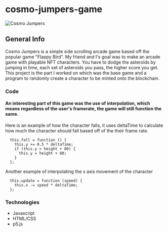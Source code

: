 # cosmo-jumpers-game

![Cosmo Jumpers](https://media.giphy.com/media/83c5roMPn6MPizpFuT/giphy.gif)

## General Info
Cosmo Jumpers is a simple side scrolling arcade game based off the popular game "Flappy Bird". My friend and I's goal was to make an arcade game with playable
NFT characters. You have to dodge the asteroids by jumping in time, each set of asteroids you pass, the higher score you get. This project is the part I worked
on which was the base game and a program to randomly create a character to be minted onto the blockchain. 

### Code

#### An interesting part of this game was the use of interpolation, which means regardless of the user's framerate, the game will still function the same.

Here is an example of how the character falls, it uses deltaTime to calculate how much the character should fall based off of the their frame rate.
```
  this.fall = function () {
    this.y += 0.5 * deltaTime;
    if (this.y > height + 80) {
      this.y = height + 80;
    }
  };
```
Another example of interpolating the x axis movement of the character

```
  this.update = function (speed) {
    this.x -= speed * deltaTime;
  };
```
### Technologies

* Javascript
* HTML/CSS
* p5.js

